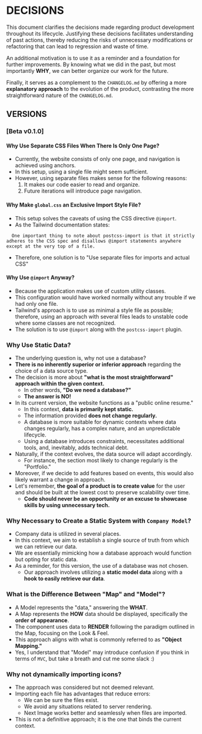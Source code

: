 # DECISIONS

This document clarifies the decisions made regarding product development throughout its lifecycle. Justifying these decisions facilitates understanding of past actions, thereby reducing the risks of unnecessary modifications or refactoring that can lead to regression and waste of time.

An additional motivation is to use it as a reminder and a foundation for further improvements. By knowing what we did in the past, but most importantly **WHY**, we can better organize our work for the future.

Finally, it serves as a complement to the `CHANGELOG.md` by offering a more **explanatory approach** to the evolution of the product, contrasting the more straightforward nature of the `CHANGELOG.md`.

## VERSIONS

### [Beta v0.1.0]

#### Why Use Separate CSS Files When There Is Only One Page?

- Currently, the website consists of only one page, and navigation is achieved using anchors.
- In this setup, using a single file might seem sufficient.
- However, using separate files makes sense for the following reasons:
  1.  It makes our code easier to read and organize.
  2.  Future iterations will introduce page navigation.

#### Why Make `global.css` an Exclusive Import Style File?

- This setup solves the caveats of using the CSS directive `@import`.
- As the Tailwind documentation states:

```
  One important thing to note about postcss-import is that it strictly adheres to the CSS spec and disallows @import statements anywhere except at the very top of a file.
```

- Therefore, one solution is to "Use separate files for imports and actual CSS"

#### Why Use `@import` Anyway?

- Because the application makes use of custom utility classes.
- This configuration would have worked normally without any trouble if we had only one file.
- Tailwind's approach is to use as minimal a style file as possible; therefore, using an approach with several files leads to unstable code where some classes are not recognized.
- The solution is to use `@import` along with the `postcss-import` plugin.

### Why Use Static Data?

- The underlying question is, why not use a database?
- **There is no inherently superior or inferior approach** regarding the choice of a data source type.
- The decision is more about **"what is the most straightforward" approach within the given context.**
  - In other words, **"Do we need a database?"**
  - **The answer is NO!**
- In its current version, the website functions as a "public online resume."
  - In this context, **data is primarily kept static.**
  - The information provided **does not change regularly.**
  - A database is more suitable for dynamic contexts where data changes regularly, has a complex nature, and an unpredictable lifecycle.
  - Using a database introduces constraints, necessitates additional tools, and, inevitably, adds technical debt.
- Naturally, if the context evolves, the data source will adapt accordingly.
  - For instance, the section most likely to change regularly is the "Portfolio."
- Moreover, if we decide to add features based on events, this would also likely warrant a change in approach.
- Let's remember, **the goal of a product is to create value** for the user and should be built at the lowest cost to preserve scalability over time.
  - **Code should never be an opportunity or an excuse to showcase skills by using unnecessary tech.**

### Why Necessary to Create a Static System with `Company Model`?

- Company data is utilized in several places.
- In this context, we aim to establish a single source of truth from which we can retrieve our data.
- We are essentially mimicking how a database approach would function but opting for static data.
- As a reminder, for this version, the use of a database was not chosen.
  - Our approach involves utilizing a **static model data** along with a **hook to easily retrieve our data**.

### What is the Difference Between "Map" and "Model"?

- A Model represents the "data," answering the **WHAT**.
- A Map represents the **HOW** data should be displayed, specifically the **order of appearance**.
- The component uses data to **RENDER** following the paradigm outlined in the Map, focusing on the Look & Feel.
- This approach aligns with what is commonly referred to as **"Object Mapping."**
- Yes, I understand that "Model" may introduce confusion if you think in terms of `MVC`, but take a breath and cut me some slack :)

### Why not dynamically importing icons?

- The approach was considered but not deemed relevant.
- Importing each file has advantages that reduce errors:
  - We can be sure the files exist.
  - We avoid any situations related to server rendering.
  - Next Image works better and seamlessly when files are imported.
- This is not a definitive approach; it is the one that binds the current context.
